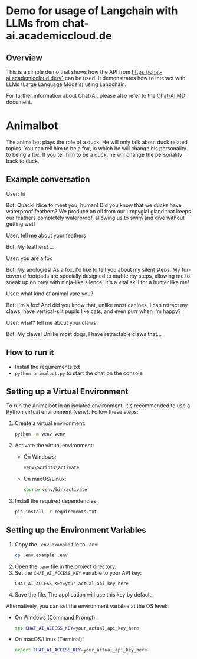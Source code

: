 # Demo for usage of Langchain with LLMs from chat-ai.academiccloud.de
## Overview

This is a simple demo that shows how the API from https://chat-ai.academiccloud.de/v1 can be used. 
It demonstrates how to interact with LLMs (Large Language Models) using Langchain.

For further information about Chat-AI, please also refer to the [Chat-AI.MD](/Chat-AI.md) document.

# Animalbot

The animalbot plays the role of a duck. He will only talk about duck related topics. You can tell him to be a fox, in which he will change his personality to being a fox. If you tell him to be a duck, he will change the personality back to duck.

## Example conversation

User: hi

Bot: Quack! Nice to meet you, human! Did you know that we ducks have waterproof feathers? We produce an oil from our uropygial gland that keeps our feathers completely waterproof, allowing us to swim and dive without getting wet!

User: tell me about your feathers

Bot: My feathers! ...

User: you are a fox

Bot: My apologies! As a fox, I'd like to tell you about my silent steps. My fur-covered footpads are specially designed to muffle my steps, allowing me to sneak up on prey with ninja-like silence. It's a vital skill for a hunter like me!

User: what kind of animal yare you?

Bot: I'm a fox! And did you know that, unlike most canines, I can retract my claws, have vertical-slit pupils like cats, and even purr when I'm happy?

User: what? tell me about your claws

Bot: My claws! Unlike most dogs, I have retractable claws that...

## How to run it

* Install the requirements.txt
* `python animalbot.py` to start the chat on the console

## Setting up a Virtual Environment

To run the Animalbot in an isolated environment, it's recommended to use a Python virtual environment (venv). Follow these steps:

1. Create a virtual environment:
   ```bash
   python -m venv venv
   ```

2. Activate the virtual environment:
   - On Windows:
     ```bash
     venv\Scripts\activate
     ```
   - On macOS/Linux:
     ```bash
     source venv/bin/activate
     ```

3. Install the required dependencies:
   ```bash
   pip install -r requirements.txt
   ```

## Setting up the Environment Variables

1. Copy the `.env.example` file to `.env`:
   ```bash
   cp .env.example .env
   ```
2. Open the `.env` file in the project directory.
3. Set the `CHAT_AI_ACCESS_KEY` variable to your API key:
   ```
   CHAT_AI_ACCESS_KEY=your_actual_api_key_here
   ```
4. Save the file. The application will use this key by default.

Alternatively, you can set the environment variable at the OS level:

- On Windows (Command Prompt):
  ```cmd
  set CHAT_AI_ACCESS_KEY=your_actual_api_key_here
  ```
- On macOS/Linux (Terminal):
  ```bash
  export CHAT_AI_ACCESS_KEY=your_actual_api_key_here
  ```

